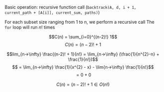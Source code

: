 Basic operation: recursive function call (`backtrack(A, d, i + 1, current_path + [A[i]], current_sum, paths)`)

For each subset size ranging from 1 to n, we perform a recursive call
The `for` loop will run $n!$ times

$$C(n) = \sum_{i=0}^{(n-2)!} 1$$
$$C(n) = (n-2)! + 1$$

$$lim_{n->\infty} \frac{(n-2)! + 1}{n!} = \lim_{n->\infty} (\frac{1}{n^{2}-n} + \frac{1}{n!})$$
$$ = \lim_{n->\infty} \frac{1}{x^{2} - x} - \lim{n->\infty} \frac{1}{n!}$$
$$ = 0 + 0 $$

$$C(n) = (n-2)! + 1 \in O(n!)$$
